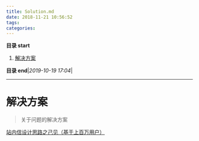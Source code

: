 ```yaml
---
title: Solution.md
date: 2018-11-21 10:56:52
tags: 
categories: 
---
```


**目录 start**
 
1. [解决方案](#解决方案)

**目录 end**|_2019-10-19 17:04_|
****************************************
# 解决方案
> 关于问题的解决方案

[站内信设计思路之己见（基于上百万用户）](http://www.cnblogs.com/x-xk/archive/2012/11/17/2770935.html)

